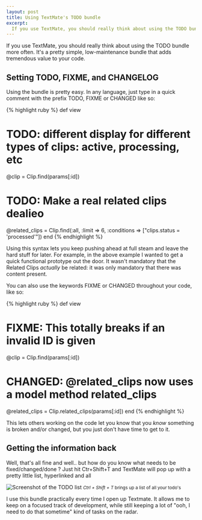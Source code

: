 ```yaml
---
layout: post
title: Using TextMate's TODO bundle
excerpt:
  If you use TextMate, you should really think about using the TODO bundle more often.  It's a pretty simple, low-maintenance bundle that adds tremendous value to your code.
---
```

If you use TextMate, you should really think about using the TODO bundle more often.  It's a pretty simple, low-maintenance bundle that adds tremendous value to your code.

## Setting TODO, FIXME, and CHANGELOG

Using the bundle is pretty easy.  In any language, just type in a quick comment with the prefix TODO, FIXME or CHANGED like so:

{% highlight ruby %}
def view
  # TODO: different display for different types of clips: active, processing, etc
  @clip = Clip.find(params[:id])
  # TODO: Make a real related clips dealieo
  @related_clips = Clip.find(:all, :limit => 6, :conditions => ["clips.status = 'processed'"])
end
{% endhighlight %}

Using this syntax lets you keep pushing ahead at full steam and leave the hard stuff for later.  For example, in the above example I wanted to get a quick functional prototype out the door.  It wasn't mandatory that the Related Clips *actually* be related: it was only mandatory that there was content present.

You can also use the keywords FIXME or CHANGED throughout your code, like so:

{% highlight ruby %}
def view
  # FIXME: This totally breaks if an invalid ID is given
  @clip = Clip.find(params[:id])
  # CHANGED: @related_clips now uses a model method related_clips
  @related_clips = Clip.related_clips(params[:id])
end
{% endhighlight %}

This lets others working on the code let you know that you *know* something is broken and/or changed, but you just don't have time to get to it.

## Getting the information back

Well, that's all fine and well.. but how do you know what needs to be fixed/changed/done ?  Just hit Ctr+Shift+T  and TextMate will pop up with a pretty little list, hyperlinked and all

<div class="figure">
  <img src="http://assets.warpspire.com/images/textmate-todo-bundle/list.gif" alt="Screenshot of the TODO list" />
  <small><em>Ctrl + Shift + T</em> brings up a list of all your todo's</small>
</div>

I use this bundle practically every time I open up Textmate.  It allows me to keep on a focused track of development, while still keeping a lot of "ooh, I need to do that sometime" kind of tasks on the radar.